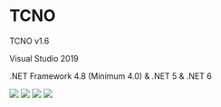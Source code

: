 # TCNO
  <p>TCNO v1.6</p>
  <p>Visual Studio 2019</p>
  <p>.NET Framework 4.8 (Minimum 4.0) & .NET 5 & .NET 6</p>
  <img src="https://raw.githubusercontent.com/Taiizor/TCNO/master/.screenshots/UI_1.png" />
  <img src="https://raw.githubusercontent.com/Taiizor/TCNO/master/.screenshots/UI_2.png" />
  <img src="https://raw.githubusercontent.com/Taiizor/TCNO/master/.screenshots/UI_3.png" />
  <img src="https://raw.githubusercontent.com/Taiizor/TCNO/master/.screenshots/UI_4.png" />